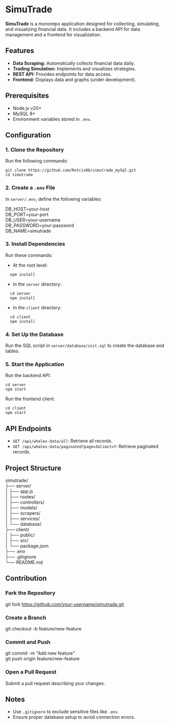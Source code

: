 # SimuTrade

**SimuTrade** is a monorepo application designed for collecting, simulating, and visualizing financial data. It includes a backend API for data management and a frontend for visualization.

## Features

- **Data Scraping:** Automatically collects financial data daily.
- **Trading Simulation:** Implements and visualizes strategies.
- **REST API:** Provides endpoints for data access.
- **Frontend:** Displays data and graphs (under development).

## Prerequisites

- Node.js v20+
- MySQL 8+
- Environment variables stored in `.env`.

## Configuration

### 1. Clone the Repository

Run the following commands:
```
git clone https://github.com/Rotciv86/simutrade_mySql.git 
cd simutrade
```
### 2. Create a `.env` File

In `server/.env`, define the following variables:

DB_HOST=your-host  
DB_PORT=your-port  
DB_USER=your-username  
DB_PASSWORD=your-password  
DB_NAME=simutrade  

### 3. Install Dependencies

Run these commands:

- At the root level: 
``` 
  npm install
  ```

- In the `server` directory: 
``` 
  cd server  
  npm install
  ```

- In the `client` directory: 
``` 
  cd client  
  npm install
  ```

### 4. Set Up the Database

Run the SQL script in `server/database/init.sql` to create the database and tables.

### 5. Start the Application

Run the backend API:
```
cd server  
npm start
```
Run the frontend client:
```
cd client  
npm start
```
## API Endpoints

- `GET /api/whales-data/all`: Retrieve all records.
- `GET /api/whales-data/paginated?page=X&limit=Y`: Retrieve paginated records.

## Project Structure

simutrade/  
├── server/  
│ ├── app.js  
│ ├── routes/  
│ ├── controllers/  
│ ├── models/  
│ ├── scrapers/  
│ ├── services/  
│ └── database/  
├── client/  
│ ├── public/  
│ ├── src/  
│ └── package.json  
├── .env  
├── .gitignore  
└── README.md

## Contribution

### Fork the Repository

git fork https://github.com/your-username/simutrade.git

### Create a Branch

git checkout -b feature/new-feature

### Commit and Push

git commit -m "Add new feature"  
git push origin feature/new-feature

### Open a Pull Request

Submit a pull request describing your changes.

## Notes

- Use `.gitignore` to exclude sensitive files like `.env`.
- Ensure proper database setup to avoid connection errors.
